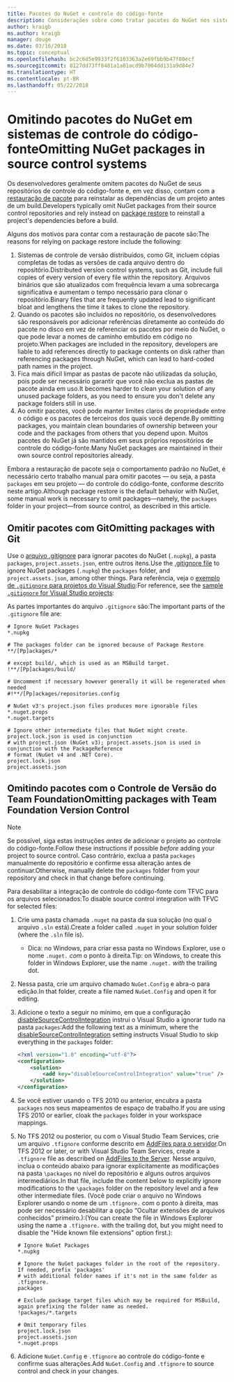 ```yaml
---
title: Pacotes do NuGet e controle do código-fonte
description: Considerações sobre como tratar pacotes do NuGet nos sistemas de controle de versão e do código-fonte, e como omitir pacotes com git e TFVC.
author: kraigb
ms.author: kraigb
manager: douge
ms.date: 03/16/2018
ms.topic: conceptual
ms.openlocfilehash: bc2c6d5e9933f2f6103363a2e69fbb9b47f80ecf
ms.sourcegitcommit: 8127dd73ff8481a1a01acd9b7004dd131a9d84e7
ms.translationtype: HT
ms.contentlocale: pt-BR
ms.lasthandoff: 05/22/2018
---
```

# <a name="omitting-nuget-packages-in-source-control-systems"></a><span data-ttu-id="d2c4c-103">Omitindo pacotes do NuGet em sistemas de controle do código-fonte</span><span class="sxs-lookup"><span data-stu-id="d2c4c-103">Omitting NuGet packages in source control systems</span></span>

<span data-ttu-id="d2c4c-104">Os desenvolvedores geralmente omitem pacotes do NuGet de seus repositórios de controle do código-fonte e, em vez disso, contam com a [restauração de pacote](package-restore.md) para reinstalar as dependências de um projeto antes de um build.</span><span class="sxs-lookup"><span data-stu-id="d2c4c-104">Developers typically omit NuGet packages from their source control repositories and rely instead on [package restore](package-restore.md) to reinstall a project's dependencies before a build.</span></span>

<span data-ttu-id="d2c4c-105">Alguns dos motivos para contar com a restauração de pacote são:</span><span class="sxs-lookup"><span data-stu-id="d2c4c-105">The reasons for relying on package restore include the following:</span></span>

1. <span data-ttu-id="d2c4c-106">Sistemas de controle de versão distribuídos, como Git, incluem cópias completas de todas as versões de cada arquivo dentro do repositório.</span><span class="sxs-lookup"><span data-stu-id="d2c4c-106">Distributed version control systems, such as Git, include full copies of every version of every file within the repository.</span></span> <span data-ttu-id="d2c4c-107">Arquivos binários que são atualizados com frequência levam a uma sobrecarga significativa e aumentam o tempo necessário para clonar o repositório.</span><span class="sxs-lookup"><span data-stu-id="d2c4c-107">Binary files that are frequently updated lead to significant bloat and lengthens the time it takes to clone the repository.</span></span>
1. <span data-ttu-id="d2c4c-108">Quando os pacotes são incluídos no repositório, os desenvolvedores são responsáveis por adicionar referências diretamente ao conteúdo do pacote no disco em vez de referenciar os pacotes por meio do NuGet, o que pode levar a nomes de caminho embutido em código no projeto.</span><span class="sxs-lookup"><span data-stu-id="d2c4c-108">When packages are included in the repository, developers are liable to add references directly to package contents on disk rather than referencing packages through NuGet, which can lead to hard-coded path names in the project.</span></span>
1. <span data-ttu-id="d2c4c-109">Fica mais difícil limpar as pastas de pacote não utilizadas da solução, pois pode ser necessário garantir que você não exclua as pastas de pacote ainda em uso.</span><span class="sxs-lookup"><span data-stu-id="d2c4c-109">It becomes harder to clean your solution of any unused package folders, as you need to ensure you don't delete any package folders still in use.</span></span>
1. <span data-ttu-id="d2c4c-110">Ao omitir pacotes, você pode manter limites claros de propriedade entre o código e os pacotes de terceiros dos quais você depende.</span><span class="sxs-lookup"><span data-stu-id="d2c4c-110">By omitting packages, you maintain clean boundaries of ownership between your code and the packages from others that you depend upon.</span></span> <span data-ttu-id="d2c4c-111">Muitos pacotes do NuGet já são mantidos em seus próprios repositórios de controle do código-fonte.</span><span class="sxs-lookup"><span data-stu-id="d2c4c-111">Many NuGet packages are maintained in their own source control repositories already.</span></span>

<span data-ttu-id="d2c4c-112">Embora a restauração de pacote seja o comportamento padrão no NuGet, é necessário certo trabalho manual para omitir pacotes &mdash; ou seja, a pasta `packages` em seu projeto &mdash; do controle do código-fonte, conforme descrito neste artigo.</span><span class="sxs-lookup"><span data-stu-id="d2c4c-112">Although package restore is the default behavior with NuGet, some manual work is necessary to omit packages&mdash;namely, the `packages` folder in your project&mdash;from source control, as described in this article.</span></span>

## <a name="omitting-packages-with-git"></a><span data-ttu-id="d2c4c-113">Omitir pacotes com Git</span><span class="sxs-lookup"><span data-stu-id="d2c4c-113">Omitting packages with Git</span></span>

<span data-ttu-id="d2c4c-114">Use o [arquivo .gitignore](https://git-scm.com/docs/gitignore) para ignorar pacotes do NuGet (`.nupkg`), a pasta `packages`, `project.assets.json`, entre outros itens.</span><span class="sxs-lookup"><span data-stu-id="d2c4c-114">Use the [.gitignore file](https://git-scm.com/docs/gitignore) to ignore NuGet packages (`.nupkg`) the `packages` folder, and `project.assets.json`, among other things.</span></span> <span data-ttu-id="d2c4c-115">Para referência, veja o [exemplo de `.gitignore` para projetos do Visual Studio](https://github.com/github/gitignore/blob/master/VisualStudio.gitignore):</span><span class="sxs-lookup"><span data-stu-id="d2c4c-115">For reference, see the [sample `.gitignore` for Visual Studio projects](https://github.com/github/gitignore/blob/master/VisualStudio.gitignore):</span></span>

<span data-ttu-id="d2c4c-116">As partes importantes do arquivo `.gitignore` são:</span><span class="sxs-lookup"><span data-stu-id="d2c4c-116">The important parts of the `.gitignore` file are:</span></span>

```gitignore
# Ignore NuGet Packages
*.nupkg

# The packages folder can be ignored because of Package Restore
**/[Pp]ackages/*

# except build/, which is used as an MSBuild target.
!**/[Pp]ackages/build/

# Uncomment if necessary however generally it will be regenerated when needed
#!**/[Pp]ackages/repositories.config

# NuGet v3's project.json files produces more ignorable files
*.nuget.props
*.nuget.targets

# Ignore other intermediate files that NuGet might create. project.lock.json is used in conjunction
# with project.json (NuGet v3); project.assets.json is used in conjunction with the PackageReference
# format (NuGet v4 and .NET Core).
project.lock.json
project.assets.json
```

## <a name="omitting-packages-with-team-foundation-version-control"></a><span data-ttu-id="d2c4c-117">Omitindo pacotes com o Controle de Versão do Team Foundation</span><span class="sxs-lookup"><span data-stu-id="d2c4c-117">Omitting packages with Team Foundation Version Control</span></span>

> [!Note]
> <span data-ttu-id="d2c4c-118">Se possível, siga estas instruções *antes* de adicionar o projeto ao controle do código-fonte.</span><span class="sxs-lookup"><span data-stu-id="d2c4c-118">Follow these instructions if possible *before* adding your project to source control.</span></span> <span data-ttu-id="d2c4c-119">Caso contrário, exclua a pasta `packages` manualmente do repositório e confirme essa alteração antes de continuar.</span><span class="sxs-lookup"><span data-stu-id="d2c4c-119">Otherwise, manually delete the `packages` folder from your repository and check in that change before continuing.</span></span>

<span data-ttu-id="d2c4c-120">Para desabilitar a integração de controle do código-fonte com TFVC para os arquivos selecionados:</span><span class="sxs-lookup"><span data-stu-id="d2c4c-120">To disable source control integration with TFVC for selected files:</span></span>

1. <span data-ttu-id="d2c4c-121">Crie uma pasta chamada `.nuget` na pasta da sua solução (no qual o arquivo `.sln` está).</span><span class="sxs-lookup"><span data-stu-id="d2c4c-121">Create a folder called `.nuget` in your solution folder (where the `.sln` file is).</span></span>
    - <span data-ttu-id="d2c4c-122">Dica: no Windows, para criar essa pasta no Windows Explorer, use o nome `.nuget.` *com* o ponto à direita.</span><span class="sxs-lookup"><span data-stu-id="d2c4c-122">Tip: on Windows, to create this folder in Windows Explorer, use the name `.nuget.` *with* the trailing dot.</span></span>

1. <span data-ttu-id="d2c4c-123">Nessa pasta, crie um arquivo chamado `NuGet.Config` e abra-o para edição.</span><span class="sxs-lookup"><span data-stu-id="d2c4c-123">In that folder, create a file named `NuGet.Config` and open it for editing.</span></span>

1. <span data-ttu-id="d2c4c-124">Adicione o texto a seguir no mínimo, em que a configuração [disableSourceControlIntegration](../reference/nuget-config-file.md#solution-section) instrui o Visual Studio a ignorar tudo na pasta `packages`:</span><span class="sxs-lookup"><span data-stu-id="d2c4c-124">Add the following text as a minimum, where the [disableSourceControlIntegration](../reference/nuget-config-file.md#solution-section) setting instructs Visual Studio to skip everything in the `packages` folder:</span></span>

   ```xml
   <?xml version="1.0" encoding="utf-8"?>
   <configuration>
       <solution>
           <add key="disableSourceControlIntegration" value="true" />
       </solution>
   </configuration>
   ```

1. <span data-ttu-id="d2c4c-125">Se você estiver usando o TFS 2010 ou anterior, encubra a pasta `packages` nos seus mapeamentos de espaço de trabalho.</span><span class="sxs-lookup"><span data-stu-id="d2c4c-125">If you are using TFS 2010 or earlier, cloak the `packages` folder in your workspace mappings.</span></span>

1. <span data-ttu-id="d2c4c-126">No TFS 2012 ou posterior, ou com o Visual Studio Team Services, crie um arquivo `.tfignore` conforme descrito em [AddFiles para o servidor](/vsts/tfvc/add-files-server.md?view=vsts#tfignore).</span><span class="sxs-lookup"><span data-stu-id="d2c4c-126">On TFS 2012 or later, or with Visual Studio Team Services, create a `.tfignore` file as described on [AddFiles to the Server](/vsts/tfvc/add-files-server.md?view=vsts#tfignore).</span></span> <span data-ttu-id="d2c4c-127">Nesse arquivo, inclua o conteúdo abaixo para ignorar explicitamente as modificações na pasta `\packages` no nível do repositório e alguns outros arquivos intermediários.</span><span class="sxs-lookup"><span data-stu-id="d2c4c-127">In that file, include the content below to explicitly ignore modifications to the `\packages` folder on the repository level and a few other intermediate files.</span></span> <span data-ttu-id="d2c4c-128">(Você pode criar o arquivo no Windows Explorer usando o nome de um `.tfignore.` com o ponto à direita, mas pode ser necessário desabilitar a opção “Ocultar extensões de arquivos conhecidos” primeiro.):</span><span class="sxs-lookup"><span data-stu-id="d2c4c-128">(You can create the file in Windows Explorer using the name a `.tfignore.` with the trailing dot, but you might need to disable the "Hide known file extensions" option first.):</span></span>

   ```cli
   # Ignore NuGet Packages
   *.nupkg

   # Ignore the NuGet packages folder in the root of the repository. If needed, prefix 'packages'
   # with additional folder names if it's not in the same folder as .tfignore.   
   packages

   # Exclude package target files which may be required for MSBuild, again prefixing the folder name as needed.
   !packages/*.targets

   # Omit temporary files
   project.lock.json
   project.assets.json
   *.nuget.props
   ```

1. <span data-ttu-id="d2c4c-129">Adicione `NuGet.Config` e `.tfignore` ao controle do código-fonte e confirme suas alterações.</span><span class="sxs-lookup"><span data-stu-id="d2c4c-129">Add `NuGet.Config` and `.tfignore` to source control and check in your changes.</span></span>

